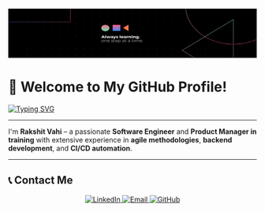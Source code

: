 <p align="center">
  <img src="assets/Banner.png" alt="Hero Image" width="1200" height="100">
</p>

# 👋 Welcome to My GitHub Profile!

[![Typing SVG](https://readme-typing-svg.demolab.com?font=Fira+Code&duration=2500&pause=500&color=000000&center=true&width=435&lines=I+am+a+Software+Engineer;I+am+a+Product+Enthusiast;I+am+a+Scrum+Master)](https://git.io/typing-svg)

---

I'm **Rakshit Vahi** – a passionate **Software Engineer** and **Product Manager in training** with extensive experience in **agile methodologies**, **backend development**, and **CI/CD automation**.

---

## 📞 Contact Me

<p align="center">
  <a href="https://linkedin.com/in/rakshit-vahi" target="_blank">
    <img src="https://img.shields.io/badge/LinkedIn-Connect-blue?style=for-the-badge&logo=linkedin" alt="LinkedIn">
  </a>
  <a href="mailto:vahi.r@northeastern.edu" target="_blank">
    <img src="https://img.shields.io/badge/Email-Say%20Hi!-blue?style=for-the-badge&logo=gmail" alt="Email">
  </a>
  <a href="https://github.com/RakshitVahi" target="_blank">
    <img src="https://img.shields.io/badge/GitHub-Visit%20My%20Repos-black?style=for-the-badge&logo=github" alt="GitHub">
  </a>
</p>

